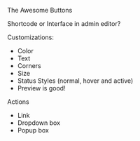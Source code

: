 The Awesome Buttons

Shortcode or Interface in admin editor?

Customizations:
- Color
- Text
- Corners
- Size
- Status Styles (normal, hover and active)
- Preview is good!

Actions
- Link
- Dropdown box
- Popup box
